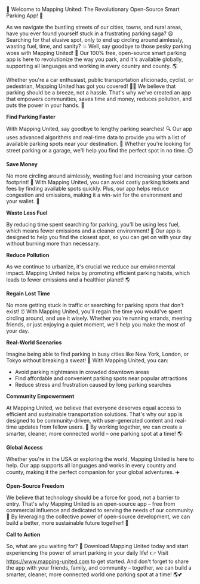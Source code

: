🚀 Welcome to Mapping United: The Revolutionary Open-Source Smart Parking App! 🚀

As we navigate the bustling streets of our cities, towns, and rural areas, have you ever found yourself stuck in a frustrating parking saga? 😩 Searching for that elusive spot, only to end up circling around aimlessly, wasting fuel, time, and sanity? 💥 Well, say goodbye to those pesky parking woes with Mapping United! 🚀 Our 100% free, open-source smart parking app is here to revolutionize the way you park, and it's available globally, supporting all languages and working in every country and county. 🌎

Whether you're a car enthusiast, public transportation aficionado, cyclist, or pedestrian, Mapping United has got you covered! 🚴‍♀️ We believe that parking should be a breeze, not a hassle. That's why we've created an app that empowers communities, saves time and money, reduces pollution, and puts the power in your hands. 💪

**Find Parking Faster**

With Mapping United, say goodbye to lengthy parking searches! 🔍 Our app uses advanced algorithms and real-time data to provide you with a list of available parking spots near your destination. 📍 Whether you're looking for street parking or a garage, we'll help you find the perfect spot in no time. ⏱️

**Save Money**

No more circling around aimlessly, wasting fuel and increasing your carbon footprint! 💸 With Mapping United, you can avoid costly parking tickets and fees by finding available spots quickly. Plus, our app helps reduce congestion and emissions, making it a win-win for the environment and your wallet. 🌟

**Waste Less Fuel**

By reducing time spent searching for parking, you'll be using less fuel, which means fewer emissions and a cleaner environment! 🌊 Our app is designed to help you find the closest spot, so you can get on with your day without burning more than necessary.

**Reduce Pollution**

As we continue to urbanize, it's crucial we reduce our environmental impact. Mapping United helps by promoting efficient parking habits, which leads to fewer emissions and a healthier planet! 🌎

**Regain Lost Time**

No more getting stuck in traffic or searching for parking spots that don't exist! ⏰ With Mapping United, you'll regain the time you would've spent circling around, and use it wisely. Whether you're running errands, meeting friends, or just enjoying a quiet moment, we'll help you make the most of your day.

**Real-World Scenarios**

Imagine being able to find parking in busy cities like New York, London, or Tokyo without breaking a sweat! 🌆 With Mapping United, you can:

* Avoid parking nightmares in crowded downtown areas
* Find affordable and convenient parking spots near popular attractions
* Reduce stress and frustration caused by long parking searches

**Community Empowerment**

At Mapping United, we believe that everyone deserves equal access to efficient and sustainable transportation solutions. That's why our app is designed to be community-driven, with user-generated content and real-time updates from fellow users. 👥 By working together, we can create a smarter, cleaner, more connected world – one parking spot at a time! 🌎

**Global Access**

Whether you're in the USA or exploring the world, Mapping United is here to help. Our app supports all languages and works in every country and county, making it the perfect companion for your global adventures. ✈️

**Open-Source Freedom**

We believe that technology should be a force for good, not a barrier to entry. That's why Mapping United is an open-source app – free from commercial influence and dedicated to serving the needs of our community. 🌟 By leveraging the collective power of open-source development, we can build a better, more sustainable future together! 💪

**Call to Action**

So, what are you waiting for? 🤔 Download Mapping United today and start experiencing the power of smart parking in your daily life! 👉 Visit https://www.mapping-united.com to get started. And don't forget to share the app with your friends, family, and community – together, we can build a smarter, cleaner, more connected world one parking spot at a time! 🌎💕